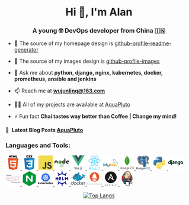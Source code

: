 <h1 align="center">Hi 👋, I'm Alan</h1>

<h3 align="center">A young 🤓 DevOps developer from China 🇮🇳</h3>

- 🤔 The source of my homepage design is [github-profile-readme-generator](https://github.com/rahuldkjain/github-profile-readme-generator)

- 🤔 The source of my images design is [github-profile-images](https://github.com/devicons/devicon/blob/master/icons/)

- 💬 Ask me about **python, django, nginx, kubernetes, docker, prometheus, ansible and jenkins**

- 📫 Reach me at **wujunlinq@163.com**

- 👨‍💻 All of my projects are available at [AquaPluto](https://github.com/AquaPluto?tab=repositories)

- ⚡ Fun fact **Chai tastes way better than Coffee | Change my mind!**


📕 &nbsp;**Latest Blog Posts [AquaPluto](https://blog.csdn.net/m0_75233142?type=blog)**
<!-- BLOG-POST-LIST:START -->
<!-- BLOG-POST-LIST:END -->


<h3 align="left">Languages and Tools:</h3>
<p align="left">
    <a href="https://www.w3.org/html/" target="_blank"> <img src="https://raw.githubusercontent.com/devicons/devicon/master/icons/html5/html5-original-wordmark.svg" alt="html5" width="40" height="40"/> </a>
    <a href="https://www.w3schools.com/css/" target="_blank"> <img src="https://raw.githubusercontent.com/devicons/devicon/master/icons/css3/css3-original-wordmark.svg" alt="css3" width="40" height="40"/> </a>
    <a href="https://developer.mozilla.org/en-US/docs/Web/JavaScript" target="_blank"> <img src="https://raw.githubusercontent.com/devicons/devicon/master/icons/javascript/javascript-original.svg" alt="javascript" width="40" height="40"/> </a>
      <a href="https://nodejs.org" target="_blank"> <img src="https://raw.githubusercontent.com/devicons/devicon/master/icons/nodejs/nodejs-original-wordmark.svg" alt="nodejs" width="40" height="40"/> </a>
      <a href="https://vuejs.org/" target="_blank"> <img src="https://raw.githubusercontent.com/devicons/devicon/master/icons/vuejs/vuejs-original-wordmark.svg" alt="vuejs" width="40" height="40"/> </a>
      <a href="https://reactjs.org/" target="_blank"> <img src="https://raw.githubusercontent.com/devicons/devicon/master/icons/react/react-original-wordmark.svg" alt="react" width="40" height="40"/> </a>
    <a href="https://www.mysql.com/" target="_blank"> <img src="https://github.com/devicons/devicon/blob/master/icons/mysql/mysql-original-wordmark.svg" alt="mysql" width="40" height="40"/> </a>
    <a href="https://www.mongodb.com/" target="_blank"> <img src="https://raw.githubusercontent.com/devicons/devicon/master/icons/mongodb/mongodb-original-wordmark.svg" alt="mongodb" width="40" height="40"/> </a>
    <a href="https://www.postgresql.org" target="_blank"> <img src="https://raw.githubusercontent.com/devicons/devicon/master/icons/postgresql/postgresql-original-wordmark.svg" alt="postgresql" width="40" height="40"/> </a>
    <a href="https://www.python.org" target="_blank"> <img src="https://raw.githubusercontent.com/devicons/devicon/master/icons/python/python-original.svg" alt="python" width="40" height="40"/> </a>
    <a href="https://docs.djangoproject.com/" target="_blank"> <img src="https://github.com/devicons/devicon/blob/master/icons/django/django-plain-wordmark.svg" alt="django" width="40" height="40"/> </a>
    <a href="https://www.django-rest-framework.org/" target="_blank"> <img src="https://github.com/devicons/devicon/blob/master/icons/djangorest/djangorest-original-wordmark.svg" alt="djangorest" width="40" height="40"/> </a>
    <a href="https://nginx.org/" target="_blank"> <img src="https://github.com/devicons/devicon/blob/master/icons/nginx/nginx-original.svg" alt="nginx" width="40" height="40"/> </a>
    <a href="https://kubernetes.io/" target="_blank"> <img src="https://github.com/devicons/devicon/blob/master/icons/kubernetes/kubernetes-original-wordmark.svg" alt="kubernetes" width="40" height="40"/> </a>
    <a href="https://helm.sh/" target="_blank"> <img src="https://github.com/devicons/devicon/blob/master/icons/helm/helm-original.svg" alt="helm" width="40" height="40"/> </a>
    <a href="https://www.docker.com/" target="_blank"> <img src="https://github.com/devicons/devicon/blob/master/icons/docker/docker-original-wordmark.svg" alt="docker" width="40" height="40"/> </a>
    <a href="https://prometheus.io/" target="_blank"> <img src="https://github.com/devicons/devicon/blob/master/icons/prometheus/prometheus-original-wordmark.svg" alt="prometheus" width="40" height="40"/> </a>
    <a href="https://docs.ansible.com/ansible" target="_blank"> <img src="https://github.com/devicons/devicon/blob/master/icons/ansible/ansible-original-wordmark.svg" alt="ansible" width="40" height="40"/> </a>
    <a href="https://www.jenkins.io/" target="_blank"> <img src="https://github.com/devicons/devicon/blob/master/icons/jenkins/jenkins-original.svg" alt="Jenkins" width="40" height="40"/> </a>
    
<div align="center">
  <a href="https://github-readme-stats.vercel.app/api/top-langs/?username=AquaPluto" target="_blank">
    <img src="https://github-readme-stats.vercel.app/api/top-langs/?username=AquaPluto" alt="Top Langs"/>
  </a>
</div>

<!--
**AquaPluto/AquaPluto** is a ✨ _special_ ✨ repository because its `README.md` (this file) appears on your GitHub profile.

git主页设计参考：https://www.cnblogs.com/PeterJXL/p/18437094

Here are some ideas to get you started:

- 🔭 I’m currently working on ...
- 🌱 I’m currently learning ...
- 👯 I’m looking to collaborate on ...
- 🤔 I’m looking for help with ...
- 💬 Ask me about ...
- 📫 How to reach me: ...
- 😄 Pronouns: ...
- ⚡ Fun fact: ...
-->

